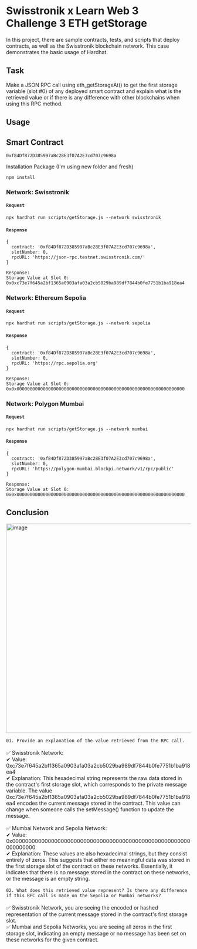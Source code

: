 # Swisstronik x Learn Web 3 Challenge 3 ETH getStorage

In this project, there are sample contracts, tests, and scripts that deploy contracts, as well as the Swisstronik blockchain network. This case demonstrates the basic usage of Hardhat.

## Task

Make a JSON RPC call using eth_getStorageAt() to get the first storage variable (slot #0) of any deployed smart contract and explain what is the retrieved value or if there is any difference with other blockchains when using this RPC method.

## Usage

## Smart Contract

```
0xf84Df872D385997aBc28E3f07A2E3cd707c9698a 
```

Installation Package (I'm using new folder and fresh)

```
npm install
```

### Network: Swisstronik


#### `Request`

```shell
npx hardhat run scripts/getStorage.js --network swisstronik
```

#### `Response`

```shell
{
  contract: '0xf84Df872D385997aBc28E3f07A2E3cd707c9698a',
  slotNumber: 0,
  rpcURL: 'https://json-rpc.testnet.swisstronik.com/'
}

Response:
Storage Value at Slot 0: 0x0xc73e7f645a2bf1365a0903afa03a2cb5029ba989df7844b0fe7751b1ba918ea4
```

### Network: Ethereum Sepolia

#### `Request`

```shell
npx hardhat run scripts/getStorage.js --network sepolia
```

#### `Response`

```shell
{
  contract: '0xf84Df872D385997aBc28E3f07A2E3cd707c9698a',
  slotNumber: 0,
  rpcURL: 'https://rpc.sepolia.org'
}

Response:
Storage Value at Slot 0: 0x0x0000000000000000000000000000000000000000000000000000000000000000
```

### Network: Polygon Mumbai

#### `Request`

```shell
npx hardhat run scripts/getStorage.js --network mumbai
```

#### `Response`

```shell
{
  contract: '0xf84Df872D385997aBc28E3f07A2E3cd707c9698a',
  slotNumber: 0,
  rpcURL: 'https://polygon-mumbai.blockpi.network/v1/rpc/public'
}

Response:
Storage Value at Slot 0: 0x0x0000000000000000000000000000000000000000000000000000000000000000
```


## Conclusion

<img width="569" alt="image" src="https://github.com/Logosdibta/Swisstronik_LW3_CC3/assets/97156724/7381b3d5-7d2c-4ec6-90d3-1deadf8283c8">

`01. Provide an explanation of the value retrieved from the RPC call.`   
<br>
✅ Swisstronik Network:  
✔ Value: 0xc73e7f645a2bf1365a0903afa03a2cb5029ba989df7844b0fe7751b1ba918ea4    
✔ Explanation: This hexadecimal string represents the raw data stored in the contract's first storage slot, which corresponds to the private message variable. The value 0xc73e7f645a2bf1365a0903afa03a2cb5029ba989df7844b0fe7751b1ba918ea4 encodes the current message stored in the contract. This value can change when someone calls the setMessage() function to update the message.   
<br>
✅ Mumbai Network and Sepolia Network:  
✔ Value: 0x0000000000000000000000000000000000000000000000000000000000000000   
✔ Explanation: These values are also hexadecimal strings, but they consist entirely of zeros. This suggests that either no meaningful data was stored in the first storage slot of the contract on these networks. Essentially, it indicates that there is no message stored in the contract on these networks, or the message is an empty string.   
<br>
`02. What does this retrieved value represent? Is there any difference if this RPC call is made on the Sepolia or Mumbai networks?`   
<br>
✅ Swisstronik Network, you are seeing the encoded or hashed representation of the current message stored in the contract's first storage slot.   
✅ Mumbai and Sepolia Networks, you are seeing all zeros in the first storage slot, indicating an empty message or no message has been set on these networks for the given contract.
